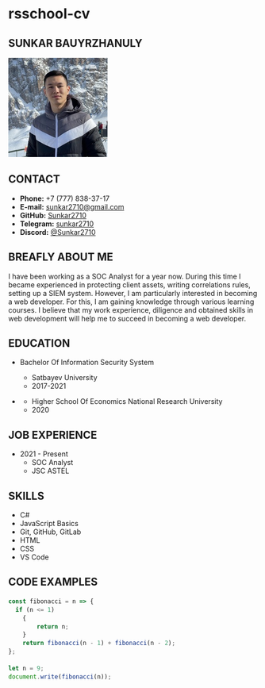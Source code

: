 # rsschool-cv
## **SUNKAR BAUYRZHANULY**

![image](my_photo.png)

## **CONTACT**
* **Phone:** +7 (777) 838-37-17
* **E-mail:** sunkar2710@gmail.com
* **GitHub:** [Sunkar2710](https://github.com/Sunkar2710)
* **Telegram:** [sunkar2710](https://t.me/sunkar2710)
* **Discord:** [@Sunkar2710](https://discordapp.com/users/960493700331499532/)

## **BREAFLY ABOUT ME**
I have been working as a SOC Analyst for a year now. During this time I became experienced in protecting client assets, writing correlations rules, setting up a SIEM system. However, I am particularly interested in becoming a web developer. For this, I am gaining knowledge through various learning courses. I believe that my work experience, diligence and obtained skills in web development will help me to succeed in becoming a web developer.

## **EDUCATION**
* Bachelor Of Information Security System
     * Satbayev University
     * 2017-2021


* [ ](https://coursera.org/share/636be4ebd3e2b0d275927b398a398448 "Certificate")
    * Higher School Of Economics National Research University
    * 2020

## **JOB EXPERIENCE**
* 2021 - Present
    * SOC Analyst
    * JSC ASTEL

## **SKILLS**
* C#
* JavaScript Basics
* Git, GitHub, GitLab
* HTML
* CSS
* VS Code


## **CODE EXAMPLES**
```javascript
const fibonacci = n => {
  if (n <= 1)
    {
        return n;
    }
    return fibonacci(n - 1) + fibonacci(n - 2);
};

let n = 9;
document.write(fibonacci(n));

